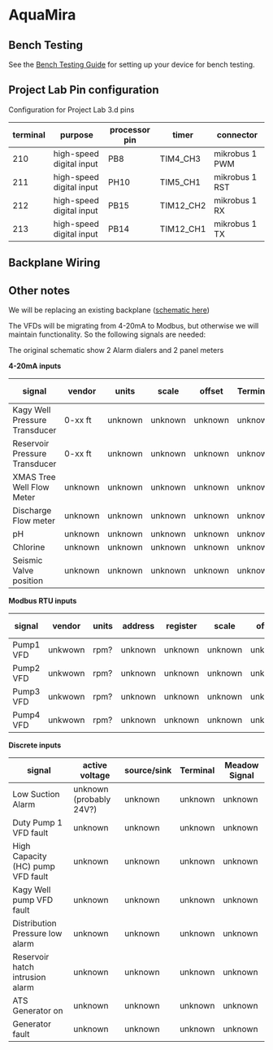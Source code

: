 # AquaMira

## Bench Testing

See the [Bench Testing Guide](Documentation/BenchTesting.md) for setting up your device for bench testing.

## Project Lab Pin configuration

Configuration for Project Lab 3.d pins

| terminal | purpose | processor pin | timer | connector |
|-|-|-|-|-|
| 210 | high-speed digital input | PB8 | TIM4_CH3 | mikrobus 1 PWM |
| 211 | high-speed digital input | PH10 | TIM5_CH1 | mikrobus 1 RST |
| 212 | high-speed digital input | PB15 | TIM12_CH2 | mikrobus 1 RX |
| 213 | high-speed digital input | PB14 | TIM12_CH1 | mikrobus 1 TX |

## Backplane Wiring

## Other notes

We will be replacing an existing backplane ([schematic here](./Hardware/22.35.01-Pattison-E-I-Set-(08.31.23)JNS.pdf))

The VFDs will be migrating from 4-20mA to Modbus, but otherwise we will maintain functionality.  So the following signals are needed:

The original schematic show 2 Alarm dialers and 2 panel meters

__4-20mA inputs__

| signal | vendor | units | scale | offset | Terminal | Meadow Signal |
| - | - | - | - | - | - | - |
| Kagy Well Pressure Transducer | 0-xx ft | unknown | unknown | unknown | unknown | unknown |
| Reservoir Pressure Transducer | 0-xx ft | unknown | unknown | unknown | unknown | unknown |
| XMAS Tree Well Flow Meter | unknown | unknown | unknown | unknown | unknown | unknown |
| Discharge Flow meter | unknown | unknown | unknown | unknown | unknown | unknown |
| pH | unknown | unknown | unknown | unknown | unknown | unknown |
| Chlorine | unknown | unknown | unknown | unknown | unknown | unknown |
| Seismic Valve position | unknown | unknown | unknown | unknown | unknown | unknown |

__Modbus RTU inputs__

| signal | vendor | units | address | register | scale | offset | Terminal | Meadow Signal |
| - | - | - | - | - | - | - | - | - |
| Pump1 VFD | unkwown | rpm? | unknown | unknown | unknown | unknown | unknown | unknown |
| Pump2 VFD | unkwown | rpm? | unknown | unknown | unknown | unknown | unknown | unknown |
| Pump3 VFD | unkwown | rpm? | unknown | unknown | unknown | unknown | unknown | unknown |
| Pump4 VFD | unkwown | rpm? | unknown | unknown | unknown | unknown | unknown | unknown |

__Discrete inputs__

| signal | active voltage | source/sink | Terminal | Meadow Signal |
| - | - | - | - | - |
| Low Suction Alarm | unknown (probably 24V?)| unknown | unknown | unknown |
| Duty Pump 1 VFD fault | unknown | unknown | unknown | unknown |
| High Capacity (HC) pump VFD fault | unknown | unknown | unknown | unknown |
| Kagy Well pump VFD fault | unknown | unknown | unknown | unknown |
| Distribution Pressure low alarm | unknown | unknown | unknown | unknown |
| Reservoir hatch intrusion alarm | unknown | unknown | unknown | unknown |
| ATS Generator on | unknown | unknown | unknown | unknown |
| Generator fault | unknown | unknown | unknown | unknown |
 